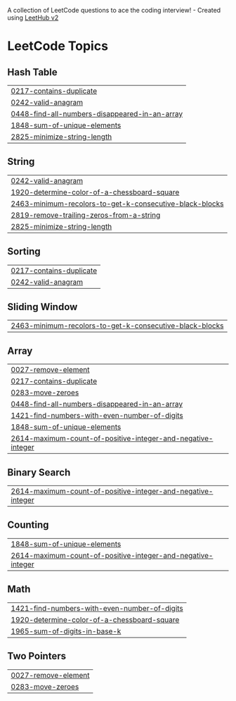 A collection of LeetCode questions to ace the coding interview! - Created using [LeetHub v2](https://github.com/arunbhardwaj/LeetHub-2.0)
<!---LeetCode Topics Start-->
# LeetCode Topics
## Hash Table
|  |
| ------- |
| [0217-contains-duplicate](https://github.com/ajayjoseph-creator/leetcode/tree/master/0217-contains-duplicate) |
| [0242-valid-anagram](https://github.com/ajayjoseph-creator/leetcode/tree/master/0242-valid-anagram) |
| [0448-find-all-numbers-disappeared-in-an-array](https://github.com/ajayjoseph-creator/leetcode/tree/master/0448-find-all-numbers-disappeared-in-an-array) |
| [1848-sum-of-unique-elements](https://github.com/ajayjoseph-creator/leetcode/tree/master/1848-sum-of-unique-elements) |
| [2825-minimize-string-length](https://github.com/ajayjoseph-creator/leetcode/tree/master/2825-minimize-string-length) |
## String
|  |
| ------- |
| [0242-valid-anagram](https://github.com/ajayjoseph-creator/leetcode/tree/master/0242-valid-anagram) |
| [1920-determine-color-of-a-chessboard-square](https://github.com/ajayjoseph-creator/leetcode/tree/master/1920-determine-color-of-a-chessboard-square) |
| [2463-minimum-recolors-to-get-k-consecutive-black-blocks](https://github.com/ajayjoseph-creator/leetcode/tree/master/2463-minimum-recolors-to-get-k-consecutive-black-blocks) |
| [2819-remove-trailing-zeros-from-a-string](https://github.com/ajayjoseph-creator/leetcode/tree/master/2819-remove-trailing-zeros-from-a-string) |
| [2825-minimize-string-length](https://github.com/ajayjoseph-creator/leetcode/tree/master/2825-minimize-string-length) |
## Sorting
|  |
| ------- |
| [0217-contains-duplicate](https://github.com/ajayjoseph-creator/leetcode/tree/master/0217-contains-duplicate) |
| [0242-valid-anagram](https://github.com/ajayjoseph-creator/leetcode/tree/master/0242-valid-anagram) |
## Sliding Window
|  |
| ------- |
| [2463-minimum-recolors-to-get-k-consecutive-black-blocks](https://github.com/ajayjoseph-creator/leetcode/tree/master/2463-minimum-recolors-to-get-k-consecutive-black-blocks) |
## Array
|  |
| ------- |
| [0027-remove-element](https://github.com/ajayjoseph-creator/leetcode/tree/master/0027-remove-element) |
| [0217-contains-duplicate](https://github.com/ajayjoseph-creator/leetcode/tree/master/0217-contains-duplicate) |
| [0283-move-zeroes](https://github.com/ajayjoseph-creator/leetcode/tree/master/0283-move-zeroes) |
| [0448-find-all-numbers-disappeared-in-an-array](https://github.com/ajayjoseph-creator/leetcode/tree/master/0448-find-all-numbers-disappeared-in-an-array) |
| [1421-find-numbers-with-even-number-of-digits](https://github.com/ajayjoseph-creator/leetcode/tree/master/1421-find-numbers-with-even-number-of-digits) |
| [1848-sum-of-unique-elements](https://github.com/ajayjoseph-creator/leetcode/tree/master/1848-sum-of-unique-elements) |
| [2614-maximum-count-of-positive-integer-and-negative-integer](https://github.com/ajayjoseph-creator/leetcode/tree/master/2614-maximum-count-of-positive-integer-and-negative-integer) |
## Binary Search
|  |
| ------- |
| [2614-maximum-count-of-positive-integer-and-negative-integer](https://github.com/ajayjoseph-creator/leetcode/tree/master/2614-maximum-count-of-positive-integer-and-negative-integer) |
## Counting
|  |
| ------- |
| [1848-sum-of-unique-elements](https://github.com/ajayjoseph-creator/leetcode/tree/master/1848-sum-of-unique-elements) |
| [2614-maximum-count-of-positive-integer-and-negative-integer](https://github.com/ajayjoseph-creator/leetcode/tree/master/2614-maximum-count-of-positive-integer-and-negative-integer) |
## Math
|  |
| ------- |
| [1421-find-numbers-with-even-number-of-digits](https://github.com/ajayjoseph-creator/leetcode/tree/master/1421-find-numbers-with-even-number-of-digits) |
| [1920-determine-color-of-a-chessboard-square](https://github.com/ajayjoseph-creator/leetcode/tree/master/1920-determine-color-of-a-chessboard-square) |
| [1965-sum-of-digits-in-base-k](https://github.com/ajayjoseph-creator/leetcode/tree/master/1965-sum-of-digits-in-base-k) |
## Two Pointers
|  |
| ------- |
| [0027-remove-element](https://github.com/ajayjoseph-creator/leetcode/tree/master/0027-remove-element) |
| [0283-move-zeroes](https://github.com/ajayjoseph-creator/leetcode/tree/master/0283-move-zeroes) |
<!---LeetCode Topics End-->